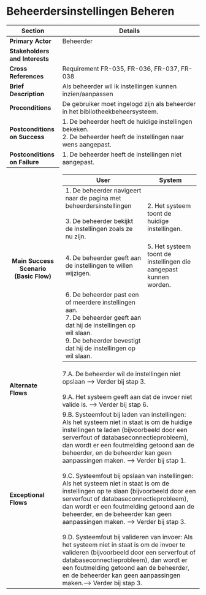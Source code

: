 # Beheerdersinstellingen Beheren
<table>
    <thead>
        <tr>
            <th><strong>Section</strong></th>
            <th><strong>Details</strong></th>
        </tr>
    </thead>
    <tbody>
        <tr>
            <td><strong>Primary Actor</strong></td>
            <td>Beheerder</td>
        </tr>
        <tr>
            <td><strong>Stakeholders and Interests</strong></td>
            <td></td>
        </tr>
        <tr>
            <td><strong>Cross References</strong></td>
            <td>Requirement FR-035, FR-036, FR-037, FR-038</td>
        </tr>
        <tr>
            <td><strong>Brief Description</strong></td>
            <td>Als beheerder wil ik instellingen kunnen inzien/aanpassen</td>
        </tr>
        <tr>
            <td><strong>Preconditions</strong></td>
            <td>De gebruiker moet ingelogd zijn als beheerder in het bibliotheekbeheersysteem.</td>
        </tr>
        <tr>
            <td><strong>Postconditions on Success</strong></td>
            <td>1. De beheerder heeft de huidige instellingen bekeken. <br>2. De beheerder heeft de instellingen naar wens aangepast.</td>
        </tr>
        <tr>
            <td><strong>Postconditions on Failure</strong></td>
            <td>1. De beheerder heeft de instellingen niet aangepast.</td>
        </tr>
      <tr>
            <th scope="row">Main Success Scenario (Basic Flow)</th>
            <td>
                <table>
                    <thead>
                        <tr>
                            <th scope="col">User</th>
                            <th scope="col">System</th>
                        </tr>
                    </thead>
                    <tbody>
                        <tr>
                            <td>
                                1. De beheerder navigeert naar de pagina met beheerdersinstellingen<br><br>
                                3. De beheerder bekijkt de instellingen zoals ze nu zijn.<br> </td>
                           <td><br>
                                2. Het systeem toont de huidige instellingen. <br></td>
                        <tr>  
                            <td>4. De beheerder geeft aan de instellingen te willen wijzigen. <br> </td>
                        <td> 5. Het systeem toont de instellingen die aangepast kunnen worden. <br> </tr>
                        <tr> <td>   
                                6. De beheerder past een of meerdere instellingen aan. <br> 
                                7. De beheerder geeft aan dat hij de instellingen op wil slaan.<br>
                                9. De beheerder bevestigt dat hij de instellingen op wil slaan. <br>
                            </td>
                        </tr> 
                    </tbody>
                </table>
            </td>
        </tr>
        <tr>
            <td><strong>Alternate Flows</strong></td>
            <td>7.A. De beheerder wil de instellingen niet opslaan --&gt; Verder bij stap 3.<br> <br>
                9.A. Het systeem geeft aan dat de invoer niet valide is. --&gt; Verder bij stap 6.</td>
        </tr>
            <tr>
            <td><strong>Exceptional Flows</strong></td>
            <td>9.B. Systeemfout bij laden van instellingen: Als het systeem niet in staat is om de huidige instellingen te laden (bijvoorbeeld door een serverfout of databaseconnectieprobleem), dan wordt er een foutmelding getoond aan de beheerder, en de beheerder kan geen aanpassingen maken. --&gt; Verder bij stap 1. <br><br>
                9.C. Systeemfout bij opslaan van instellingen: Als het systeem niet in staat is om de instellingen op te slaan (bijvoorbeeld door een serverfout of databaseconnectieprobleem), dan wordt er een foutmelding getoond aan de beheerder, en de beheerder kan geen aanpassingen maken. --&gt; Verder bij stap 3. <br><br>
                9.D. Systeemfout bij valideren van invoer: Als het systeem niet in staat is om de invoer te valideren (bijvoorbeeld door een serverfout of databaseconnectieprobleem), dan wordt er een foutmelding getoond aan de beheerder, en de beheerder kan geen aanpassingen maken.--&gt; Verder bij stap 3.</td>
</table>
